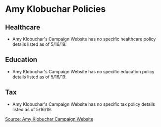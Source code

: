 # Amy Klobuchar Policies

## Healthcare
* Amy Klobuchar's Campaign Website has no specific healthcare policy details listed as of 5/16/19.

## Education
* Amy Klobuchar's Campaign Website has no specific education policy details listed as of 5/16/19.

## Tax
* Amy Klobuchar's Campaign Website has no specific tax policy details listed as of 5/16/19.

[Source: Amy Klobuchar Campaign Website](https://amyklobuchar.com/)
